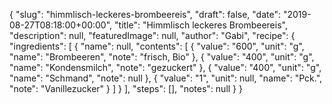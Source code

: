 {
    "slug": "himmlisch-leckeres-brombeereis",
    "draft": false,
    "date": "2019-08-27T08:18:00+00:00",
    "title": "Himmlisch leckeres Brombeereis",
    "description": null,
    "featuredImage": null,
    "author": "Gabi",
    "recipe": {
        "ingredients": [
            {
                "name": null,
                "contents": [
                    {
                        "value": "600",
                        "unit": "g",
                        "name": "Brombeeren",
                        "note": "frisch, Bio"
                    },
                    {
                        "value": "400",
                        "unit": "g",
                        "name": "Kondensmilch",
                        "note": "gezuckert"
                    },
                    {
                        "value": "400",
                        "unit": "g",
                        "name": "Schmand",
                        "note": null
                    },
                    {
                        "value": "1",
                        "unit": null,
                        "name": "Pck.",
                        "note": "Vanillezucker"
                    }
                ]
            }
        ],
        "steps": [],
        "notes": null
    }
}


